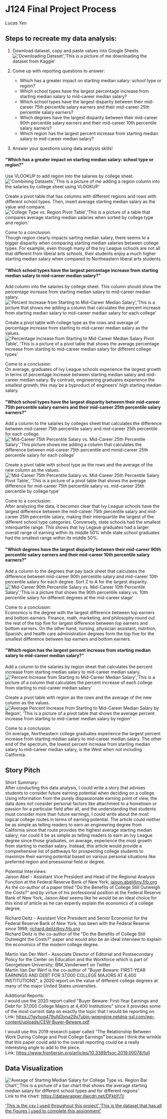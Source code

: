 # J124 Final Project Process
 *Lucas Yen*


## Steps to recreate my data analysis:
1. Download dataset, copy and paste values into Google Sheets
!['Downloading Dataset','This is a picture of me downloading the dataset from Kaggle'](https://user-images.githubusercontent.com/87663499/128904904-c1ec3468-65ae-417c-a34f-1d0ed25329bf.png)

2. Come up with reporting questions to answer:
   * Which has a greater impact on starting median salary: school type or region?
   * Which school types have the largest percentage increase from starting median salary to mid-career median salary?
   * Which school types have the largest disparity between their mid-career 75th percentile salary earners and their mid-career 25th percentile salary earners?
   * Which degrees have the largest disparity between their mid-career 90th percentile salary earners and their mid-career 10th percentile salary earners?
   * Which region has the largest percent increase from starting median salary to mid-career median salary?
   
3. Answer your questions using data analysis skills!

#### "Which has a greater impact on starting median salary: school type or region?"<br>
Use VLOOKUP to add region into the salaries by college sheet.
!['Combining Datasets','This is a picture of me adding a region column into the salaries by college sheet using VLOOKUP'](https://user-images.githubusercontent.com/87663499/128911059-e2c9ecd9-e948-4a49-a6d8-cdabef8659f3.png)

Create a pivot table that has columns with different regions and rows with different school types. Then, insert average starting median salary as the value and compare.
!['College Type vs. Region Pivot Table','This is a picture of a table that compares average starting median salaries when sorted by college type and region.'](https://user-images.githubusercontent.com/87663499/129066297-cfe7bf3c-605c-4fa0-a4f3-0e98aa94ebe4.png)

Come to a conclusion:<br>
Though region clearly impacts sarting median salary, there seems to a bigger disparity when comparing starting median salaries between college types. For example, even though many of the Ivy League schools are not all that different from liberal arts schools, their students enjoy a much higher starting median salary when compared to Northeastern liberal arts students.

#### "Which school types have the largest percentage increase from starting median salary to mid-career median salary?"
Add column into the salaries by college sheet. This column should show the percentage increase from starting median salary to mid-career median salary.
!['Percent Increase from Starting to Mid-Career Median Salary','This is a picture that shows me adding a column that calculates the percent increase from starting median salary to mid-career median salary for each college'](https://user-images.githubusercontent.com/87663499/129069954-97a2f2a5-97ee-4f70-885f-5f9d422d981c.png)

Create a pivot table with college type as the rows and average of percentage increase from starting to mid-career median salary as the values.<br>
!['Percentage Increase from Starting to Mid-Career Median Salary Pivot Table', 'This is a picture of a pivot table that shows the average percentage increase from starting to mid-career median salary for different college types'](https://user-images.githubusercontent.com/87663499/129070986-2d83196a-f5c7-4426-8a6f-898c53c2df9a.png)

Come to a conclusion:<br>
On average, graduates of Ivy League schools experience the largest growth in terms of percentage increase between starting median salary and mid-career median salary. By contrast, engineering graduates experience the smallest growth; this may be a byproduct of engineers' high starting median salary.

#### "Which school types have the largest disparity between their mid-career 75th percentile salary earners and their mid-career 25th percentile salary earners?"
Add a column to the salaries by colleges sheet that calculates the difference between mid-career 75th percentile salary and mid-career 25th percentile for each college.<br>
!['Mid-Career 75th Percentile Salary vs. Mid-Career 25th Percentile Salary','This picture shows me adding a column that calculates the difference between mid-career 75th percentile and mmid-career 25th percentile salary for each college'](https://user-images.githubusercontent.com/87663499/129075329-5d38896b-278c-4969-b2c5-9bd82c9a91b0.png)

Create a pivot table with school type as the rows and the average of the new column as the values.
!['Mid-Career 75th Percentile Salary vs. Mid-Career 25th Percentile Salary Pivot Table', 'This is a picture of a pivot table that shows the average difference for mid-career 75th percentile salary vs. mid-career 25th percentile by college type'](https://user-images.githubusercontent.com/87663499/129075851-148f774d-f465-48a2-b438-c656f982cf62.png)

Come to a conclusion:<br>
After analyzing the data, it becomes clear that Ivy League schools have the largest difference between the mid-career 75th percentile salary and mid-career 25th percentile salary, making their interquartile the largest of the different school type categories. Conversely, state schools had the smallest interquartile range. This shows that Ivy Legaue graduates had a larger overall range of earning within its middle 50% while state school graduates had the smallest range within its middle 50%.

#### "Which degrees have the largest disparity between their mid-career 90th percentile salary earners and their mid-career 10th percentile salary earners?"
Add a column to the degrees that pay back sheet that calculates the difference between mid-career 90th percentile salary and mid-career 10th percentile salary for each degree. Sort Z to A for the largest disparity.
!['Mid-Career 90th Percentile Salary vs. Mid-Career 10th Percentile Salary','This is a picture that shows the 90th percentile salary vs. 10th percentile salary for different degrees at the mid-career stage'](https://user-images.githubusercontent.com/87663499/129090218-5e620569-34b6-4f14-879f-798a40847d22.png)

Come to a conclusion:<br>
Economics is the degree with the largest difference between top earners and bottom earners. Finance, math, marketing, and philosophy round out the rest of the top five for largest difference between top earners and bottom earners. On the other hand, nursing, physician assistant, nutrition, Spanish, and health care administration degrees form the top five for the smallest difference between top earners and bottom earners.

#### "Which region has the largest percent increase from starting median salary to mid-career median salary?"
Add a column to the salaries by region sheet that calculates the percent increase from starting median salary to mid-career median salary.
!['Percent Increase from Starting to Mid-Career Median Salary','This is a picture of a column that calculates the percent increase of each college from starting to mid-career median salary'](https://user-images.githubusercontent.com/87663499/129135552-1a0439ac-ec2a-4b10-8bdc-bde8bf8986cf.png)

Create a pivot table with region as the rows and the average of the new column as the values.
!['Average Percent Increase from Starting to Mid-Career Median Salary by Region', 'This is a picture of a pivot table that shows the average percent increase from starting to mid-career median salary by region'](https://user-images.githubusercontent.com/87663499/129135852-62122e54-ae08-409a-80ed-35ef9743af16.png)

Come to a conclusion:<br>
On average, Northeastern college graduates experience the largest percent increase from starting median salary to mid-career median salary. The other end of the spectrum, the lowest percent increase from starting median salary to mid-career median salary, is the West when not including California.

## Story Pitch
Short Summary:<br>
After conducting this data analysis, I could write a story that advises students to consider future earning potential when deciding on a college. Using information from the purely dispassionate earning point of view, the data does not consider personal factors like attachment to a hometown or passion for a particular field after all, and the understanding that students must consider more than future earnings, I could write about the most logical college routes in terms of earning potential. The article could neither be as simple as telling readers to earn an engineering degree from California since that route provides the highest average starting median salary; nor could it be as simple as telling readers to earn an Ivy League degree since those graduates, on average, experience the most growth from starting to median salary. Instead, this article would provide a comprehensive list of pathways for prospecting college students to maximize their earning potential based on various personal situations like preferred region and proessional field or degree.

Potential Interviews:<br>
Jaison Abel - Assistant Vice President and Head of the Regional Analysis Function at the Federal Reserve Bank of New York; jaison.abel@ny.frb.org<br>
As the co-author of a paper titled "Do the Benefits of College Still Outweigh the Costs?" and by virtue of his professional position at the Federal Reserve Bank of New York, Jaison Abel seems like he would be an ideal choice for this kind of article as he can expertly explain the economics of a college degree.<br>

Richard Deitz - Assistant Vice President and Senior Economist for the Federal Reserve Bank of New York, has been with the Federal Reserve since 1998; richard.deitz@ny.frb.org<br>
Richard Deitz is the co-author of the "Do the Benefits of College Still Outweight the Costs?" paper and would also be an ideal interview to explain the economics of the modern college degree.

Martin Van Der Werf - Associate Director of Editorial and Postsecondary Policy for the Center on Education and the Workforce which is part of Georgetown University; @M_Vanderwerf on Twitter<br>
Martin Van Der Werf is the co-author of "Buyer Beware: FIRST-YEAR EARNINGS AND DEBT FOR 37,000 COLLEGE MAJORS AT 4,400 INSTITUTIONS", a 2020 report on the value of different college degrees at many of the major United States universities.

Additional Reports:<br>
I would use the 2020 report called "Buyer Beware: First-Year Earnings and Debt for 37,000 College Majors at 4,400 Institutions" since it provides some of the most current data on exactly the topic that I would be reporting on.<br>
Link: https://1gyhoq479ufd3yna29x7ubjn-wpengine.netdna-ssl.com/wp-content/uploads/CEW-Buyer-Beware.pdf

I would use this 2019 research paper called "The Relationship Between Work During College and Post College Earnings" because I think the wrinkle that this paper could add to the overall reporting could be a really interesting angle to add to the piece.<br>
Link: https://www.frontiersin.org/articles/10.3389/fsoc.2019.00078/full

## Data Visualization
!['Average of Starting Median Salary for College Type vs. Region Bar Chart','This is a picture of a bar chart that shows the average starting median salary for different school types and for different regions'](https://user-images.githubusercontent.com/87663499/129158228-b86170d0-518f-4d9f-b413-69fd82fa154e.png)
Link to the chart: https://datawrapper.dwcdn.net/DFkbY/1/

['This is the csv I used throughout this project','This is the dataset that has all the figures I used to complete this assignment'](https://github.com/lucasyen/J124/files/6973676/Data.Journalism.Final.Sheets.-.colleges.csv)



